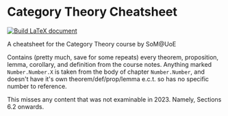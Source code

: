 # Category Theory Cheatsheet

[![Build LaTeX document](https://github.com/christopherwilson/cat-cheatsheet/actions/workflows/blank.yml/badge.svg)](https://github.com/christopherwilson/cat-cheatsheet/actions/workflows/blank.yml)

A cheatsheet for the Category Theory course by SoM@UoE

Contains (pretty much, save for some repeats) every theorem, proposition, lemma, corollary, and definition from the course notes. Anything marked `Number.Number.X` is taken from the body of chapter `Number.Number`, and doesn't have it's own theorem/def/prop/lemma e.c.t. so has no specific number to reference.

This misses any content that was not examinable in 2023. Namely, Sections 6.2 onwards.
